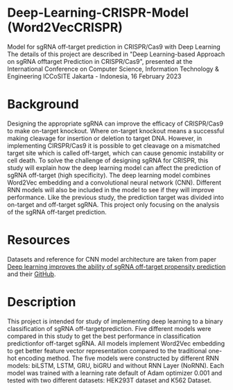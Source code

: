 # Deep-Learning-CRISPR-Model (Word2VecCRISPR)
Model for sgRNA off-target prediction in CRISPR/Cas9 with Deep Learning
The details of this project are described in "Deep Learning-based Approach on sgRNA offtarget Prediction in CRISPR/Cas9", presented at the International Conference on Computer Science, Information Technology & Engineering ICCoSITE
Jakarta - Indonesia, 16 February 2023

# Background
Designing the appropriate sgRNA can improve the efficacy of CRISPR/Cas9 to make on-target knockout. Where on-target knockout means a successful making cleavage for insertion or deletion to target DNA. However, in implementing CIRSPR/Cas9 it is possible to get cleavage on a mismatched target site which is called off-target, which can cause genomic instability or cell death.
To solve the challenge of designing sgRNA for CRISPR, this study will explain how the deep learning model can affect the prediction of sgRNA off-target (high specificity). The deep learning model combines Word2Vec embedding and a convolutional neural network (CNN). Different RNN models will also be included in the model to see if they will
improve performance. Like the previous study, the prediction target was divided into on-target and off-target sgRNA. This project only focusing on the analysis of the sgRNA off-target prediction.

# Resources

Datasets and reference for CNN model architecture are taken from paper [Deep learning improves the ability of sgRNA off-target propensity prediction](https://bmcbioinformatics.biomedcentral.com/articles/10.1186/s12859-020-3395-z) 
and their [GitHub](https://github.com/LQYoLH/CnnCrispr).

# Description
This project is intended for study of implementing deep learning to a binary classification of sgRNA off-targetprediction. Five different models were compared in this study to get the best performance in classification predictionfor off-target sgRNA. 
All models implement Word2Vec embedding to get better feature vector representation compared to the traditional one-hot encoding method. The five models were constructed by different RNN models: biLSTM, LSTM, GRU, biGRU and without RNN Layer (NoRNN). Each model was trained with a learning rate default of Adam optimizer 0.001 and tested with two different datasets: HEK293T dataset and K562 Dataset.
